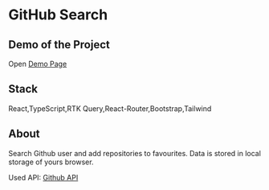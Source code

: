 # GitHub Search

## Demo of the Project

Open [Demo Page](https://must4ch3z.github.io/Github-Search/)

## Stack

React,TypeScript,RTK Query,React-Router,Bootstrap,Tailwind

## About

Search Github user and add repositories to favourites. Data is stored in local storage of yours browser.

Used API: [Github API](https://docs.github.com/en/rest)